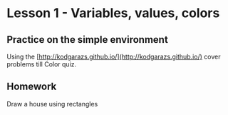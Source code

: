 # Lesson 1 - Variables, values, colors

## Practice on the simple environment
Using the [http://kodgarazs.github.io/](http://kodgarazs.github.io/) cover problems till Color quiz.

## Homework
Draw a house using rectangles
